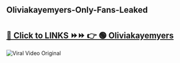 
 ## Oliviakayemyers-Only-Fans-Leaked

# <h2><a href="https://clipsfans.com/Oliviakayemyers&ref=git">🔗 Click to LINKS ⏩⏩ 👉 🟢 Oliviakayemyers </a></h2>

<a href="https://clipsfans.com/Oliviakayemyers&ref=git" rel="nofollow" data-target="animated-image.originalLink"><img src="https://i.ibb.co.com/xMMVF88/686577567.gif" alt="Viral Video Original" style="max-width: 100%; display: inline-block;" data-target="animated-image.originalImage"></a>
